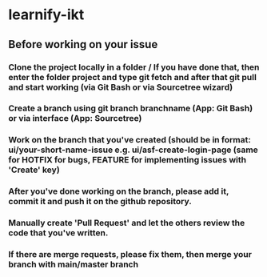 # learnify-ikt

## Before working on your issue

### Clone the project locally in a folder / If you have done that, then enter the folder project and type git fetch and after that git pull and start working (via Git Bash or via Sourcetree wizard) 

### Create a branch using git branch branchname (App: Git Bash) or via interface (App: Sourcetree)

### Work on the branch that you've created (should be in format: ui/your-short-name-issue e.g. ui/asf-create-login-page (same for HOTFIX for bugs, FEATURE for implementing issues with 'Create' key)

### After you've done working on the branch, please add it, commit it and push it on the github repository.

### Manually create 'Pull Request' and let the others review the code that you've written.

### If there are merge requests, please fix them, then merge your branch with main/master branch
